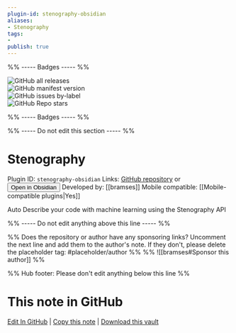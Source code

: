 ```yaml
---
plugin-id: stenography-obsidian
aliases:
- Stenography
tags: 
- 
publish: true
---
```


%% ----- Badges ----- %%

![GitHub all releases](https://img.shields.io/github/downloads/bramses/stenography-obsidian/total?color=573E7A&logo=github&style=for-the-badge)   
![GitHub manifest version](https://img.shields.io/github/manifest-json/v/bramses/stenography-obsidian?color=573E7A&logo=github&style=for-the-badge)   
![GitHub issues by-label](https://img.shields.io/github/issues/bramses/stenography-obsidian/help%20wanted?color=573E7A&logo=github&style=for-the-badge)   
![GitHub Repo stars](https://img.shields.io/github/stars/bramses/stenography-obsidian?color=573E7A&logo=github&style=for-the-badge)

%% ----- Badges ----- %%

%% ----- Do not edit this section ----- %%

# Stenography

Plugin ID: `stenography-obsidian`
Links: [GitHub repository](https://github.com/bramses/stenography-obsidian) or [<button id=HH>Open in Obsidian</button>](obsidian://goto-plugin?id=stenography-obsidian)
Developed by: [[bramses]]
Mobile compatible: [[Mobile-compatible plugins|Yes]]

Auto Describe your code with machine learning using the Stenography API

%% ----- Do not edit anything above this line ----- %% 

%% Does the repository or author have any sponsoring links? Uncomment the next line and add them to the author's note. If they don't, please delete the placeholder tag: #placeholder/author %%
%% ![[bramses#Sponsor this author]] %%

%% Hub footer: Please don't edit anything below this line %%

# This note in GitHub

<span class="git-footer">[Edit In GitHub](https://github.dev/obsidian-community/obsidian-hub/blob/main/02%20-%20Community%20Expansions/02.05%20All%20Community%20Expansions/Plugins/stenography-obsidian.md "git-hub-edit-note") | [Copy this note](https://raw.githubusercontent.com/obsidian-community/obsidian-hub/main/02%20-%20Community%20Expansions/02.05%20All%20Community%20Expansions/Plugins/stenography-obsidian.md "git-hub-copy-note") | [Download this vault](https://github.com/obsidian-community/obsidian-hub/archive/refs/heads/main.zip "git-hub-download-vault") </span>
